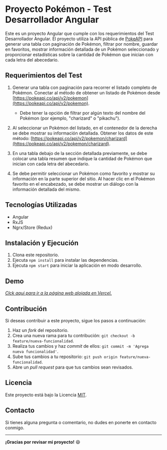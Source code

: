 # Proyecto Pokémon - Test Desarrollador Angular

Este es un proyecto Angular que cumple con los requerimientos del Test Desarrollador Angular. El proyecto utiliza la API pública de [PokeAPI](https://pokeapi.co/) para generar una tabla con paginación de Pokémon, filtrar por nombre, guardar en favoritos, mostrar información detallada de un Pokémon seleccionado y proporcionar estadísticas sobre la cantidad de Pokémon que inician con cada letra del abecedario.

## Requerimientos del Test

1. Generar una tabla con paginación para recorrer el listado completo de Pokémon. Conectar al método de obtener un listado de Pokémon desde [https://pokeapi.co/api/v2/pokemon](https://pokeapi.co/api/v2/pokemon).
   - Debe tener la opción de filtrar por algún texto del nombre del Pokémon (por ejemplo, "charizard" o "pikachu").
2. Al seleccionar un Pokémon del listado, en el contenedor de la derecha se debe mostrar su información detallada. Obtener los datos de este método: [https://pokeapi.co/api/v2/pokemon/charizard](https://pokeapi.co/api/v2/pokemon/charizard).

3. En una tabla debajo de la sección detallada previamente, se debe colocar una tabla resumen que indique la cantidad de Pokémon que inician con cada letra del abecedario.

4. Se debe permitir seleccionar un Pokémon como favorito y mostrar su información en la parte superior del sitio. Al hacer clic en el Pokémon favorito en el encabezado, se debe mostrar un diálogo con la información detallada del mismo.

## Tecnologías Utilizadas

- Angular
- RxJS
- Ngrx/Store (Redux)

## Instalación y Ejecución

1. Clona este repositorio.
2. Ejecuta `npm install` para instalar las dependencias.
3. Ejecuta `npm start` para iniciar la aplicación en modo desarrollo.

## Demo

[_Clck aqui para ir a la página web alojada en Vercel._](https://pokemon-app-defontana.vercel.app/)

## Contribución

Si deseas contribuir a este proyecto, sigue los pasos a continuación:

1. Haz un _fork_ del repositorio.
2. Crea una nueva rama para tu contribución: `git checkout -b feature/nueva-funcionalidad`.
3. Realiza tus cambios y haz _commit_ de ellos: `git commit -m 'Agrega nueva funcionalidad'`.
4. Sube tus cambios a tu repositorio: `git push origin feature/nueva-funcionalidad`.
5. Abre un _pull request_ para que tus cambios sean revisados.

## Licencia

Este proyecto está bajo la Licencia [MIT](LICENSE).

## Contacto

Si tienes alguna pregunta o comentario, no dudes en ponerte en contacto conmigo.

---

**¡Gracias por revisar mi proyecto!** 😄
